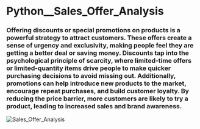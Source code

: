# Python__Sales_Offer_Analysis
### Offering discounts or special promotions on products is a powerful strategy to attract customers. These offers create a sense of urgency and exclusivity, making people feel they are getting a better deal or saving money. Discounts tap into the psychological principle of scarcity, where limited-time offers or limited-quantity items drive people to make quicker purchasing decisions to avoid missing out. Additionally, promotions can help introduce new products to the market, encourage repeat purchases, and build customer loyalty. By reducing the price barrier, more customers are likely to try a product, leading to increased sales and brand awareness.


![Sales_Offer_Analysis](https://github.com/user-attachments/assets/b29d878d-87c8-416b-b0b6-d3dada99074d)
